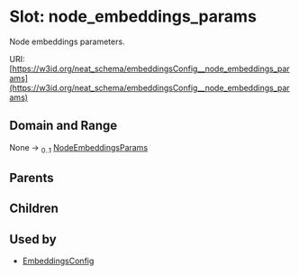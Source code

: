 
# Slot: node_embeddings_params


Node embeddings parameters.

URI: [https://w3id.org/neat_schema/embeddingsConfig__node_embeddings_params](https://w3id.org/neat_schema/embeddingsConfig__node_embeddings_params)


## Domain and Range

None &#8594;  <sub>0..1</sub> [NodeEmbeddingsParams](NodeEmbeddingsParams.md)

## Parents


## Children


## Used by

 * [EmbeddingsConfig](EmbeddingsConfig.md)
